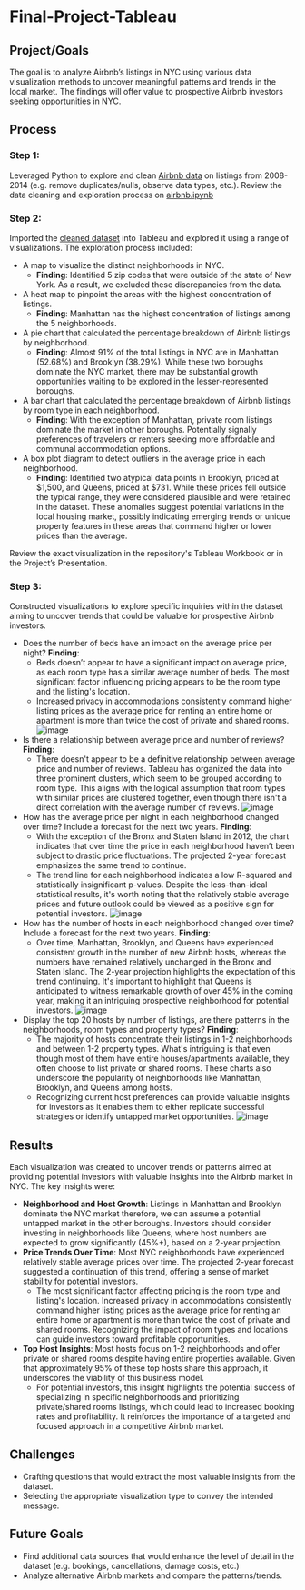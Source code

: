 # Final-Project-Tableau

## Project/Goals
The goal is to analyze Airbnb’s listings in NYC using various data visualization methods to uncover meaningful patterns and trends in the local market. The findings will offer value to prospective Airbnb investors seeking opportunities in NYC.

## Process
### Step 1:
Leveraged Python to explore and clean [Airbnb data](data/airbnb.xlsx) on listings from 2008-2014 (e.g. remove duplicates/nulls, observe data types, etc.). Review the data cleaning and exploration process on [airbnb.ipynb](airbnb.ipynb)

### Step 2:
Imported the [cleaned dataset](data/airbnb_cleaned.xlsx) into Tableau and explored it using a range of visualizations. The exploration process included:
* A map to visualize the distinct neighborhoods in NYC. 
  * **Finding**: Identified 5 zip codes that were outside of the state of New York. As a result, we excluded these discrepancies from the data.
* A heat map to pinpoint the areas with the highest concentration of listings. 
  * **Finding**: Manhattan has the highest concentration of listings among the 5 neighborhoods.
* A pie chart that calculated the percentage breakdown of Airbnb listings by neighborhood.
  * **Finding**: Almost 91% of the total listings in NYC are in Manhattan (52.68%) and Brooklyn (38.29%). While these two boroughs dominate the NYC market, there may be substantial growth opportunities waiting to be explored in the lesser-represented boroughs.
* A bar chart that calculated the percentage breakdown of Airbnb listings by room type in each neighborhood. 
  * **Finding**: With the exception of Manhattan, private room listings dominate the market in other boroughs. Potentially signally preferences of travelers or renters seeking more affordable and communal accommodation options.
* A box plot diagram to detect outliers in the average price in each neighborhood.
  * **Finding**: Identified two atypical data points in Brooklyn, priced at $1,500, and Queens, priced at $731. While these prices fell outside the typical range, they were considered plausible and were retained in the dataset. These anomalies suggest potential variations in the local housing market, possibly indicating emerging trends or unique property features in these areas that command higher or lower prices than the average.
    
Review the exact visualization in the repository's Tableau Workbook or in the Project’s Presentation.

### Step 3:
Constructed visualizations to explore specific inquiries within the dataset aiming to uncover trends that could be valuable for prospective Airbnb investors.
* Does the number of beds have an impact on the average price per night? **Finding**:
  * Beds doesn’t appear to have a significant impact on average price, as each room type has a similar average number of beds. The most significant factor influencing pricing appears to be the room type and the listing's location.
  * Increased privacy in accommodations consistently command higher listing prices as the average price for renting an entire home or apartment is more than twice the cost of private and shared rooms.
![image](https://github.com/k-thang/Tableau-Project/assets/133152943/c4b6ea2e-afe2-4d29-918e-34c0328106d8)
* Is there a relationship between average price and number of reviews? **Finding**: 
  * There doesn't appear to be a definitive relationship between average price and number of reviews. Tableau has organized the data into three prominent clusters, which seem to be grouped according to room type. This aligns with the logical assumption that room types with similar prices are clustered together, even though there isn't a direct correlation with the average number of reviews.
![image](https://github.com/k-thang/Tableau-Project/assets/133152943/0e414750-64aa-4e4c-ba98-8db44d71a37d)
* How has the average price per night in each neighborhood changed over time? Include a forecast for the next two years. **Finding**: 
  * With the exception of the Bronx and Staten Island in 2012, the chart indicates that over time the price in each neighborhood haven’t been subject to drastic price fluctuations. The projected 2-year forecast emphasizes the same trend to continue.
  * The trend line for each neighborhood indicates a low R-squared and statistically insignificant p-values. Despite the less-than-ideal statistical results, it's worth noting that the relatively stable average prices and future outlook could be viewed as a positive sign for potential investors.
![image](https://github.com/k-thang/Tableau-Project/assets/133152943/26c9838e-b686-48ad-9dfd-a8f83d8d887f)
* How has the number of hosts in each neighborhood changed over time? Include a forecast for the next two years. **Finding**:
  * Over time, Manhattan, Brooklyn, and Queens have experienced consistent growth in the number of new Airbnb hosts, whereas the numbers have remained relatively unchanged in the Bronx and Staten Island. The 2-year projection highlights the expectation of this trend continuing. It's important to highlight that Queens is anticipated to witness remarkable growth of over 45% in the coming year, making it an intriguing prospective neighborhood for potential investors.
![image](https://github.com/k-thang/Tableau-Project/assets/133152943/c0f7a2f7-91a7-4ae4-9e57-7885f97fa3af)
* Display the top 20 hosts by number of listings, are there patterns in the neighborhoods, room types and property types? **Finding**:
  * The majority of hosts concentrate their listings in 1-2 neighborhoods and between 1-2 property types. What's intriguing is that even though most of them have entire houses/apartments available, they often choose to list private or shared rooms. These charts also underscore the popularity of neighborhoods like Manhattan, Brooklyn, and Queens among hosts.
  * Recognizing current host preferences can provide valuable insights for investors as it enables them to either replicate successful strategies or identify untapped market opportunities.
![image](https://github.com/k-thang/Tableau-Project/assets/133152943/7028859f-c37e-4d0c-b939-db5e0da25bb3)

## Results
Each visualization was created to uncover trends or patterns aimed at providing potential investors with valuable insights into the Airbnb market in NYC. The key insights were: 
* **Neighborhood and Host Growth**: Listings in Manhattan and Brooklyn dominate the NYC market therefore, we can assume a potential untapped market in the other boroughs. Investors should consider investing in neighborhoods like Queens, where host numbers are expected to grow significantly (45%+), based on a 2-year projection.
* **Price Trends Over Time**: Most NYC neighborhoods have experienced relatively stable average prices over time. The projected 2-year forecast suggested a continuation of this trend, offering a sense of market stability for potential investors.
  * The most significant factor affecting pricing is the room type and listing's location.  Increased privacy in accommodations consistently command higher listing prices as the average price for renting an entire home or apartment is more than twice the cost of private and shared rooms. Recognizing the impact of room types and locations can guide investors toward profitable opportunities.
* **Top Host Insights**: Most hosts focus on 1-2 neighborhoods and offer private or shared rooms despite having entire properties available. Given that approximately 95% of these top hosts share this approach, it underscores the viability of this business model.
  * For potential investors, this insight highlights the potential success of specializing in specific neighborhoods and prioritizing private/shared rooms listings, which could lead to increased booking rates and profitability. It reinforces the importance of a targeted and focused approach in a competitive Airbnb market.

## Challenges 
* Crafting questions that would extract the most valuable insights from the dataset.
* Selecting the appropriate visualization type to convey the intended message.

## Future Goals
* Find additional data sources that would enhance the level of detail in the dataset (e.g. bookings, cancellations, damage costs, etc.)
* Analyze alternative Airbnb markets and compare the patterns/trends.

